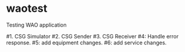 # waotest
Testing WAO application

#1. CSG Simulator
#2. CSG Sender
#3. CSG Receiver
#4: Handle error response.
#5: add equipment changes.
#6: add service changes.
